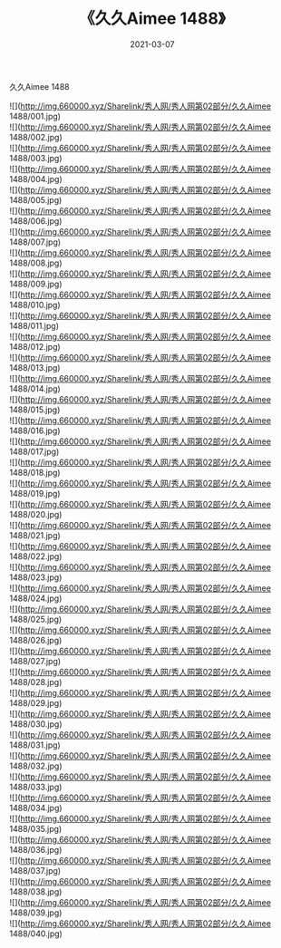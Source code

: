 ﻿---
layout: post
title:  《久久Aimee 1488》
date:   2021-03-07
img: http://img.660000.xyz/Sharelink/秀人网/秀人网第02部分/久久Aimee 1488/000.jpg
categories: [美女, 清纯, 唯美]
---

久久Aimee 1488

  ![](http://img.660000.xyz/Sharelink/秀人网/秀人网第02部分/久久Aimee 1488/001.jpg) <br> ![](http://img.660000.xyz/Sharelink/秀人网/秀人网第02部分/久久Aimee 1488/002.jpg) <br> ![](http://img.660000.xyz/Sharelink/秀人网/秀人网第02部分/久久Aimee 1488/003.jpg) <br> ![](http://img.660000.xyz/Sharelink/秀人网/秀人网第02部分/久久Aimee 1488/004.jpg) <br> ![](http://img.660000.xyz/Sharelink/秀人网/秀人网第02部分/久久Aimee 1488/005.jpg) <br> ![](http://img.660000.xyz/Sharelink/秀人网/秀人网第02部分/久久Aimee 1488/006.jpg) <br> ![](http://img.660000.xyz/Sharelink/秀人网/秀人网第02部分/久久Aimee 1488/007.jpg) <br> ![](http://img.660000.xyz/Sharelink/秀人网/秀人网第02部分/久久Aimee 1488/008.jpg) <br> ![](http://img.660000.xyz/Sharelink/秀人网/秀人网第02部分/久久Aimee 1488/009.jpg) <br> ![](http://img.660000.xyz/Sharelink/秀人网/秀人网第02部分/久久Aimee 1488/010.jpg) <br> ![](http://img.660000.xyz/Sharelink/秀人网/秀人网第02部分/久久Aimee 1488/011.jpg) <br> ![](http://img.660000.xyz/Sharelink/秀人网/秀人网第02部分/久久Aimee 1488/012.jpg) <br> ![](http://img.660000.xyz/Sharelink/秀人网/秀人网第02部分/久久Aimee 1488/013.jpg) <br> ![](http://img.660000.xyz/Sharelink/秀人网/秀人网第02部分/久久Aimee 1488/014.jpg) <br> ![](http://img.660000.xyz/Sharelink/秀人网/秀人网第02部分/久久Aimee 1488/015.jpg) <br> ![](http://img.660000.xyz/Sharelink/秀人网/秀人网第02部分/久久Aimee 1488/016.jpg) <br> ![](http://img.660000.xyz/Sharelink/秀人网/秀人网第02部分/久久Aimee 1488/017.jpg) <br> ![](http://img.660000.xyz/Sharelink/秀人网/秀人网第02部分/久久Aimee 1488/018.jpg) <br> ![](http://img.660000.xyz/Sharelink/秀人网/秀人网第02部分/久久Aimee 1488/019.jpg) <br> ![](http://img.660000.xyz/Sharelink/秀人网/秀人网第02部分/久久Aimee 1488/020.jpg) <br> ![](http://img.660000.xyz/Sharelink/秀人网/秀人网第02部分/久久Aimee 1488/021.jpg) <br> ![](http://img.660000.xyz/Sharelink/秀人网/秀人网第02部分/久久Aimee 1488/022.jpg) <br> ![](http://img.660000.xyz/Sharelink/秀人网/秀人网第02部分/久久Aimee 1488/023.jpg) <br> ![](http://img.660000.xyz/Sharelink/秀人网/秀人网第02部分/久久Aimee 1488/024.jpg) <br> ![](http://img.660000.xyz/Sharelink/秀人网/秀人网第02部分/久久Aimee 1488/025.jpg) <br> ![](http://img.660000.xyz/Sharelink/秀人网/秀人网第02部分/久久Aimee 1488/026.jpg) <br> ![](http://img.660000.xyz/Sharelink/秀人网/秀人网第02部分/久久Aimee 1488/027.jpg) <br> ![](http://img.660000.xyz/Sharelink/秀人网/秀人网第02部分/久久Aimee 1488/028.jpg) <br> ![](http://img.660000.xyz/Sharelink/秀人网/秀人网第02部分/久久Aimee 1488/029.jpg) <br> ![](http://img.660000.xyz/Sharelink/秀人网/秀人网第02部分/久久Aimee 1488/030.jpg) <br> ![](http://img.660000.xyz/Sharelink/秀人网/秀人网第02部分/久久Aimee 1488/031.jpg) <br> ![](http://img.660000.xyz/Sharelink/秀人网/秀人网第02部分/久久Aimee 1488/032.jpg) <br> ![](http://img.660000.xyz/Sharelink/秀人网/秀人网第02部分/久久Aimee 1488/033.jpg) <br> ![](http://img.660000.xyz/Sharelink/秀人网/秀人网第02部分/久久Aimee 1488/034.jpg) <br> ![](http://img.660000.xyz/Sharelink/秀人网/秀人网第02部分/久久Aimee 1488/035.jpg) <br> ![](http://img.660000.xyz/Sharelink/秀人网/秀人网第02部分/久久Aimee 1488/036.jpg) <br> ![](http://img.660000.xyz/Sharelink/秀人网/秀人网第02部分/久久Aimee 1488/037.jpg) <br> ![](http://img.660000.xyz/Sharelink/秀人网/秀人网第02部分/久久Aimee 1488/038.jpg) <br> ![](http://img.660000.xyz/Sharelink/秀人网/秀人网第02部分/久久Aimee 1488/039.jpg) <br> ![](http://img.660000.xyz/Sharelink/秀人网/秀人网第02部分/久久Aimee 1488/040.jpg) <br>